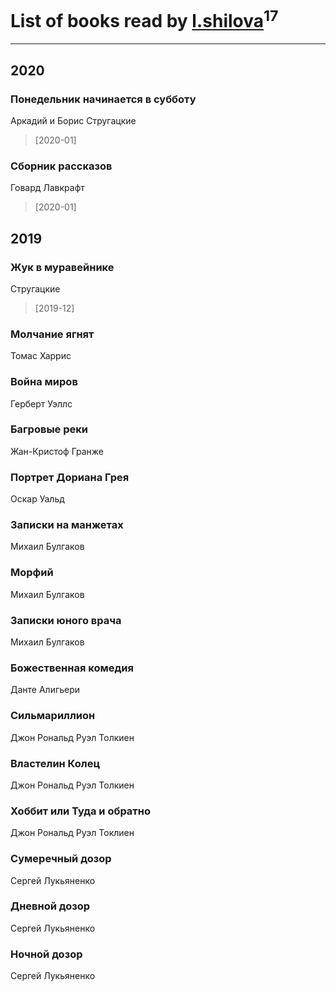 # List of books read by [l.shilova](http://vk.com/id10123344)<sup>17</sup>
---

## 2020

### Понедельник начинается в субботу
Аркадий и Борис Стругацкие
> [2020-01] 


### Сборник рассказов
Говард Лавкрафт
> [2020-01] 



## 2019

### Жук в муравейнике
Стругацкие
> [2019-12] 


### Молчание ягнят
Томас Харрис


### Война миров
Герберт Уэллс


### Багровые реки
Жан-Кристоф Гранже


### Портрет Дориана Грея
Оскар Уальд


### Записки на манжетах
Михаил Булгаков


### Морфий
Михаил Булгаков


### Записки юного врача
Михаил Булгаков


### Божественная комедия
Данте Алигьери


### Сильмариллион
Джон Рональд Руэл Толкиен


### Властелин Колец
Джон Рональд Руэл Толкиен


### Хоббит или Туда и обратно
Джон Рональд Руэл Токлиен


### Сумеречный дозор
Сергей Лукьяненко


### Дневной дозор
Сергей Лукьяненко


### Ночной дозор
Сергей Лукьяненко



